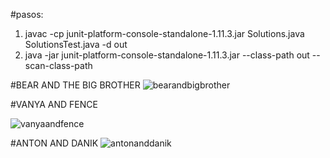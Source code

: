 
#pasos:
1. javac -cp junit-platform-console-standalone-1.11.3.jar Solutions.java SolutionsTest.java -d out
2. java -jar junit-platform-console-standalone-1.11.3.jar --class-path out --scan-class-path

#BEAR AND THE BIG BROTHER
![bearandbigbrother](https://github.com/user-attachments/assets/e16e6891-674d-426b-8afc-d7cf73c67342)


#VANYA AND FENCE

![vanyaandfence](https://github.com/user-attachments/assets/ba1c78c0-8fc3-43fa-b959-6da4b54f7d62)


#ANTON AND DANIK
![antonanddanik](https://github.com/user-attachments/assets/5834521c-fa08-445d-8cbc-c300cc7275fe)

